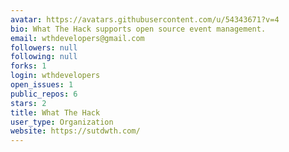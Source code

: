```yaml
---
avatar: https://avatars.githubusercontent.com/u/54343671?v=4
bio: What The Hack supports open source event management.
email: wthdevelopers@gmail.com
followers: null
following: null
forks: 1
login: wthdevelopers
open_issues: 1
public_repos: 6
stars: 2
title: What The Hack
user_type: Organization
website: https://sutdwth.com/
---
```

